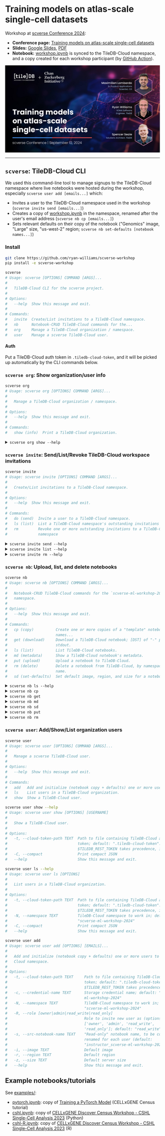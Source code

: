 # Training models on atlas-scale single-cell datasets

Workshop at [scverse Conference 2024]:

- **Conference page:** [Training models on atlas-scale single-cell datasets]
- **Slides:** [Google Slides][slides], [PDF]
- **Notebook:** [workshop.ipynb] is synced to the TileDB-Cloud namespace, and a copy created for each workshop participant (by [GitHub Action]).

[![](img/title-slide.png)][slides]

---

## `scverse`: TileDB-Cloud CLI
We used this command-line tool to manage signups to the TileDB-Cloud namespace where live notebooks were hosted during the workshop, especially `scverse user add [emails...]` which:
- Invites a user to the TileDB-Cloud namespace used in the workshop (`scverse invite send [emails...]`)
- Creates a copy of [workshop.ipynb] in the namespace, renamed after the user's email address (`scverse nb cp [emails...]`)
- Sets relevant defaults on their copy of the notebook ("Genomics" image, "Large" size, "us-west-2" region; `scverse nb set-defaults [notebook names...]`)

### Install
```bash
git clone https://github.com/ryan-williams/scverse-workshop
pip install -e scverse-workshop
```

<!-- `bmdf scverse` -->
```bash
scverse
# Usage: scverse [OPTIONS] COMMAND [ARGS]...
#
#   TileDB-Cloud CLI for the scverse project.
#
# Options:
#   --help  Show this message and exit.
#
# Commands:
#   invite  Create/List invitations to a TileDB-Cloud namespace.
#   nb      Notebook-CRUD TileDB-Cloud commands for the...
#   org     Manage a TileDB-Cloud organization / namespace.
#   user    Manage a scverse TileDB-Cloud user.
```

#### Auth
Put a TileDB-Cloud auth token in `.tiledb-cloud-token`, and it will be picked up automatically by the CLI commands below.

### `scverse org`: Show organization/user info
<!-- `bmdf scverse org` -->
```bash
scverse org
# Usage: scverse org [OPTIONS] COMMAND [ARGS]...
#
#   Manage a TileDB-Cloud organization / namespace.
#
# Options:
#   --help  Show this message and exit.
#
# Commands:
#   show (info)  Print a TileDB-Cloud organization.
```

<!-- `bmdfff -- scverse org show --help` -->
<details><summary><code>scverse org show --help</code></summary>

```
Usage: scverse org show [OPTIONS]

  Print a TileDB-Cloud organization.

Options:
  -t, --cloud-token-path TEXT  Path to file containing TileDB-Cloud auth
                               token; default: ".tiledb-cloud-token".
                               $TILEDB_REST_TOKEN takes precedence, if set.
  -N, --namespace TEXT         TileDB-Cloud namespace to work in; default:
                               "scverse-ml-workshop-2024"
  --help                       Show this message and exit.
```
</details>

### `scverse invite`: Send/List/Revoke TileDB-Cloud workspace invitations
<!-- `bmdf scverse invite` -->
```bash
scverse invite
# Usage: scverse invite [OPTIONS] COMMAND [ARGS]...
#
#   Create/List invitations to a TileDB-Cloud namespace.
#
# Options:
#   --help  Show this message and exit.
#
# Commands:
#   do (send)  Invite a user to a TileDB-Cloud namespace.
#   ls (list)  List a TileDB-Cloud namespace's outstanding invitations
#   rm         Revoke one or more outstanding invitations to a TileDB-Cloud
#              namespace
```

<!-- `bmdfff -- scverse invite send --help` -->
<details><summary><code>scverse invite send --help</code></summary>

```
Usage: scverse invite send [OPTIONS] [EMAILS]...

  Invite a user to a TileDB-Cloud namespace.

Options:
  -t, --cloud-token-path TEXT     Path to file containing TileDB-Cloud auth
                                  token; default: ".tiledb-cloud-token".
                                  $TILEDB_REST_TOKEN takes precedence, if set.
  -N, --namespace TEXT            TileDB-Cloud namespace to work in; default:
                                  "scverse-ml-workshop-2024"
  -R, --role [owner|admin|read_write|read_only]
                                  Role to invite new user as (options:
                                  ['owner', 'admin', 'read_write',
                                  'read_only']; default: "read_write")
  --help                          Show this message and exit.
```
</details>

<!-- `bmdfff -- scverse invite list --help` -->
<details><summary><code>scverse invite list --help</code></summary>

```
Usage: scverse invite list [OPTIONS]

  List a TileDB-Cloud namespace's outstanding invitations

Options:
  -t, --cloud-token-path TEXT  Path to file containing TileDB-Cloud auth
                               token; default: ".tiledb-cloud-token".
                               $TILEDB_REST_TOKEN takes precedence, if set.
  -N, --namespace TEXT         TileDB-Cloud namespace to work in; default:
                               "scverse-ml-workshop-2024"
  -C, --compact                Print compact JSON
  --help                       Show this message and exit.
```
</details>

<!-- `bmdfff -- scverse invite rm --help` -->
<details><summary><code>scverse invite rm --help</code></summary>

```
Usage: scverse invite rm [OPTIONS] [EMAILS]...

  Revoke one or more outstanding invitations to a TileDB-Cloud namespace

Options:
  -t, --cloud-token-path TEXT  Path to file containing TileDB-Cloud auth
                               token; default: ".tiledb-cloud-token".
                               $TILEDB_REST_TOKEN takes precedence, if set.
  -N, --namespace TEXT         TileDB-Cloud namespace to work in; default:
                               "scverse-ml-workshop-2024"
  -n, --dry-run                Print commands that would be run, but don't run
                               them
  -S, --no-strict              Raise and exit if any email is not found,
                               without revoking any invites
  --help                       Show this message and exit.
```
</details>

### `scverse nb`: Upload, list, and delete notebooks
<!-- `bmdf scverse nb` -->
```bash
scverse nb
# Usage: scverse nb [OPTIONS] COMMAND [ARGS]...
#
#   Notebook-CRUD TileDB-Cloud commands for the `scverse-ml-workshop-2024`
#   namespace.
#
# Options:
#   --help  Show this message and exit.
#
# Commands:
#   cp (copy)          Create one or more copies of a "template" notebook, with
#                      names...
#   get (download)     Download a TileDB-Cloud notebook; [DST] of "-" prints to
#                      stdout.
#   ls (list)          List TileDB-Cloud notebooks.
#   md (metadata)      Show a TileDB-Cloud notebook's metadata.
#   put (upload)       Upload a notebook to TileDB-Cloud.
#   rm (delete)        Delete a notebook from TileDB-Cloud, by namespace and
#                      name.
#   sd (set-defaults)  Set default image, region, and size for a notebook.
```

<!-- `bmdfff -- scverse nb ls --help` -->
<details><summary><code>scverse nb ls --help</code></summary>

```
Usage: scverse nb ls [OPTIONS]

  List TileDB-Cloud notebooks.

Options:
  -t, --cloud-token-path TEXT  Path to file containing TileDB-Cloud auth
                               token; default: ".tiledb-cloud-token".
                               $TILEDB_REST_TOKEN takes precedence, if set.
  -N, --namespace TEXT         TileDB-Cloud namespace to work in; default:
                               "scverse-ml-workshop-2024"
  --help                       Show this message and exit.
```
</details>

<!-- `bmdfff -- scverse nb cp` -->
<details><summary><code>scverse nb cp</code></summary>

```
Usage: scverse nb cp [OPTIONS] [EMAILS]...

  Create one or more copies of a "template" notebook, with names corresponding
  to provided email addresses.

Options:
  -t, --cloud-token-path TEXT   Path to file containing TileDB-Cloud auth
                                token; default: ".tiledb-cloud-token".
                                $TILEDB_REST_TOKEN takes precedence, if set.
  -c, --credential-name TEXT    Storage credential name; default: "scverse-ml-
                                workshop-2024"
  -N, --namespace TEXT          TileDB-Cloud namespace to work in; default:
                                "scverse-ml-workshop-2024"
  -n, --dry-run                 Print commands that would be run, but don't
                                run them
  -s, --src-notebook-name TEXT  "Read-only" notebook name, to be copied and
                                renamed for each user (default:
                                "instructor_scverse-ml-workshop-2024").
  --help                        Show this message and exit.
```
</details>

<!-- `bmdfff -- scverse nb get` -->
<details><summary><code>scverse nb get</code></summary>

```
Usage: scverse nb get [OPTIONS] NB_NAME [DST]

  Download a TileDB-Cloud notebook; [DST] of "-" prints to stdout.

Options:
  -t, --cloud-token-path TEXT  Path to file containing TileDB-Cloud auth
                               token; default: ".tiledb-cloud-token".
                               $TILEDB_REST_TOKEN takes precedence, if set.
  -N, --namespace TEXT         TileDB-Cloud namespace to work in; default:
                               "scverse-ml-workshop-2024"
  --help                       Show this message and exit.
```
</details>

<!-- `bmdfff -- scverse nb md` -->
<details><summary><code>scverse nb md</code></summary>

```
Usage: scverse nb md [OPTIONS] NB_NAME

  Show a TileDB-Cloud notebook's metadata.

Options:
  -t, --cloud-token-path TEXT  Path to file containing TileDB-Cloud auth
                               token; default: ".tiledb-cloud-token".
                               $TILEDB_REST_TOKEN takes precedence, if set.
  -N, --namespace TEXT         TileDB-Cloud namespace to work in; default:
                               "scverse-ml-workshop-2024"
  -C, --compact                Print compact JSON
  --help                       Show this message and exit.
```
</details>

<!-- `bmdfff -- scverse nb sd` -->
<details><summary><code>scverse nb sd</code></summary>

```
Usage: scverse nb sd [OPTIONS] NB_NAME

  Set default image, region, and size for a notebook.

Options:
  -t, --cloud-token-path TEXT  Path to file containing TileDB-Cloud auth
                               token; default: ".tiledb-cloud-token".
                               $TILEDB_REST_TOKEN takes precedence, if set.
  -N, --namespace TEXT         TileDB-Cloud namespace to work in; default:
                               "scverse-ml-workshop-2024"
  -i, --image TEXT             Default image
  -r, --region TEXT            Default region
  -z, --size TEXT              Default server size
  --help                       Show this message and exit.
```
</details>

<!-- `bmdfff scverse nb put` -->
<details><summary><code>scverse nb put</code></summary>

```
Usage: scverse nb put [OPTIONS] SRC [DST_NAME]

  Upload a notebook to TileDB-Cloud.

Options:
  -t, --cloud-token-path TEXT  Path to file containing TileDB-Cloud auth
                               token; default: ".tiledb-cloud-token".
                               $TILEDB_REST_TOKEN takes precedence, if set.
  -c, --credential-name TEXT   Storage credential name; default: "scverse-ml-
                               workshop-2024"
  -N, --namespace TEXT         TileDB-Cloud namespace to work in; default:
                               "scverse-ml-workshop-2024"
  -S, --storage-path TEXT      Storage path; default: "s3://tiledb-
                               conferences-us-west-2/scverse-ml-workshop-2024"
  -d, --delete                 If True, delete the notebook after uploading
                               (e.g. for testing uploading/deleting)
  --help                       Show this message and exit.
```
</details>

<!-- `bmdfff scverse nb rm` -->
<details><summary><code>scverse nb rm</code></summary>

```
Usage: scverse nb rm [OPTIONS] [NB_NAMES]...

  Delete a notebook from TileDB-Cloud, by namespace and name.

Options:
  -t, --cloud-token-path TEXT  Path to file containing TileDB-Cloud auth
                               token; default: ".tiledb-cloud-token".
                               $TILEDB_REST_TOKEN takes precedence, if set.
  -N, --namespace TEXT         TileDB-Cloud namespace to work in; default:
                               "scverse-ml-workshop-2024"
  -n, --dry-run                Print commands that would be run, but don't run
                               them
  --help                       Show this message and exit.
```
</details>

### `scverse user`: Add/Show/List organization users
<!-- `bmdf scverse user` -->
```bash
scverse user
# Usage: scverse user [OPTIONS] COMMAND [ARGS]...
#
#   Manage a scverse TileDB-Cloud user.
#
# Options:
#   --help  Show this message and exit.
#
# Commands:
#   add   Add and initialize (notebook copy + defaults) one or more users...
#   ls    List users in a TileDB-Cloud organization.
#   show  Show a TileDB-Cloud user.
```

<!-- `bmdf -- scverse user show --help` -->
```bash
scverse user show --help
# Usage: scverse user show [OPTIONS] [USERNAME]
#
#   Show a TileDB-Cloud user.
#
# Options:
#   -t, --cloud-token-path TEXT  Path to file containing TileDB-Cloud auth
#                                token; default: ".tiledb-cloud-token".
#                                $TILEDB_REST_TOKEN takes precedence, if set.
#   -C, --compact                Print compact JSON
#   --help                       Show this message and exit.
```

<!-- `bmdf -- scverse user ls --help` -->
```bash
scverse user ls --help
# Usage: scverse user ls [OPTIONS]
#
#   List users in a TileDB-Cloud organization.
#
# Options:
#   -t, --cloud-token-path TEXT  Path to file containing TileDB-Cloud auth
#                                token; default: ".tiledb-cloud-token".
#                                $TILEDB_REST_TOKEN takes precedence, if set.
#   -N, --namespace TEXT         TileDB-Cloud namespace to work in; default:
#                                "scverse-ml-workshop-2024"
#   -C, --compact                Print compact JSON
#   --help                       Show this message and exit.
```

<!-- `bmdf scverse user add` -->
```bash
scverse user add
# Usage: scverse user add [OPTIONS] [EMAILS]...
#
#   Add and initialize (notebook copy + defaults) one or more users to a TileDB-
#   Cloud namespace.
#
# Options:
#   -t, --cloud-token-path TEXT     Path to file containing TileDB-Cloud auth
#                                   token; default: ".tiledb-cloud-token".
#                                   $TILEDB_REST_TOKEN takes precedence, if set.
#   -c, --credential-name TEXT      Storage credential name; default: "scverse-
#                                   ml-workshop-2024"
#   -N, --namespace TEXT            TileDB-Cloud namespace to work in; default:
#                                   "scverse-ml-workshop-2024"
#   -R, --role [owner|admin|read_write|read_only]
#                                   Role to invite new user as (options:
#                                   ['owner', 'admin', 'read_write',
#                                   'read_only']; default: "read_write")
#   -s, --src-notebook-name TEXT    "Read-only" notebook name, to be copied and
#                                   renamed for each user (default:
#                                   "instructor_scverse-ml-workshop-2024").
#   -i, --image TEXT                Default image
#   -r, --region TEXT               Default region
#   -z, --size TEXT                 Default server size
#   --help                          Show this message and exit.
```

## Example notebooks/tutorials
See [examples/](examples/):
- [pytorch.ipynb]: copy of [Training a PyTorch Model][pytorch.html] (CELLxGENE Census tutorial)
- [cshl.ipynb]: copy of [CELLxGENE Discover Census Workshop - CSHL Single-Cell Analysis 2023][cshl-2023] (Python)
- [cshl-R.ipynb]: copy of [CELLxGENE Discover Census Workshop - CSHL Single-Cell Analysis 2023][cshl-2023 R] (R)


[Training models on atlas-scale single-cell datasets]: https://cfp.scverse.org/2024/talk/GQHNYE/
[scverse Conference 2024]: https://scverse.org/conference2024
[slides]: https://docs.google.com/presentation/d/1VnAKyOUUdzTZkgcYjoavtDU5_drFu5flC5oG6I7RnP0/edit
[PDF]: census-tiledb-atlas-scale-models_r1.pdf
[workshop.ipynb]: workshop.ipynb
[pytorch.ipynb]: examples/pytorch.ipynb
[pytorch.html]: https://chanzuckerberg.github.io/cellxgene-census/notebooks/experimental/pytorch.html
[cshl.ipynb]: examples/cshl.ipynb
[cshl-R.ipynb]: examples/cshl-R.ipynb
[Papermill]: https://papermill.readthedocs.io/en/latest/
[cshl-2023]: https://colab.research.google.com/drive/1QgZQRF_ZM9q5oKbynnD9ToklVFdui7pq
[cshl-2023 R]: https://colab.research.google.com/drive/158f6Ggl5MRxtnxC9Q01TjJMbkIPQxcim
[GitHub Action]: .github/workflows/cp-template.yml
